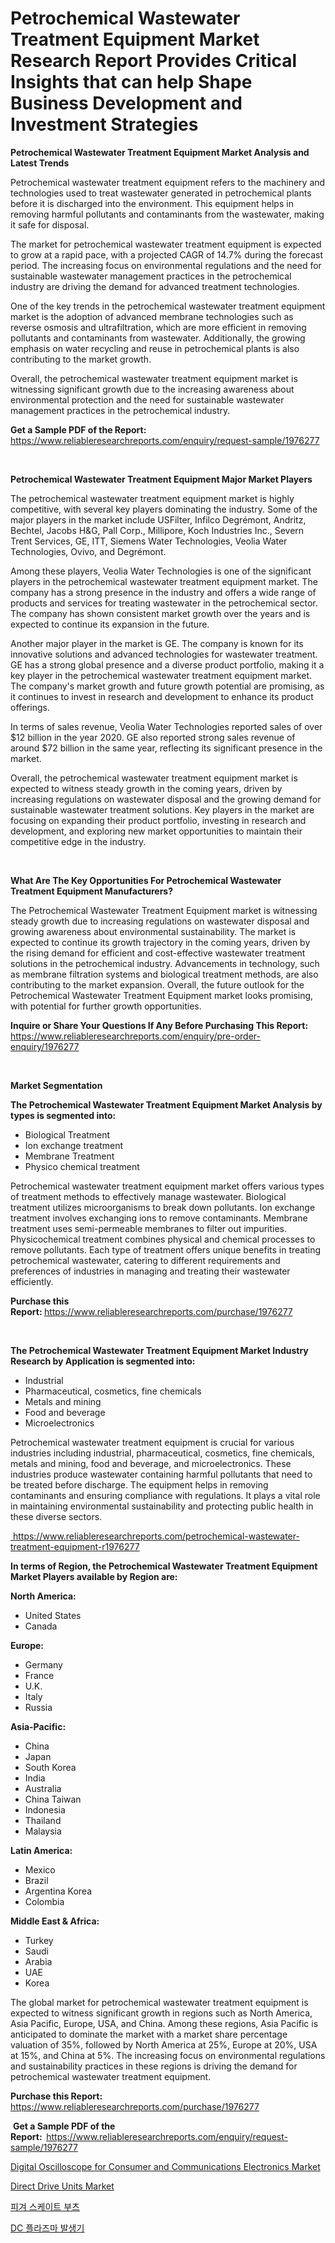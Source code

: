 <p><h1>Petrochemical Wastewater Treatment Equipment Market Research Report Provides Critical Insights that can help Shape Business Development and Investment Strategies</h1></p><p><strong>Petrochemical Wastewater Treatment Equipment Market Analysis and Latest Trends</strong></p>
<p><p>Petrochemical wastewater treatment equipment refers to the machinery and technologies used to treat wastewater generated in petrochemical plants before it is discharged into the environment. This equipment helps in removing harmful pollutants and contaminants from the wastewater, making it safe for disposal.</p><p>The market for petrochemical wastewater treatment equipment is expected to grow at a rapid pace, with a projected CAGR of 14.7% during the forecast period. The increasing focus on environmental regulations and the need for sustainable wastewater management practices in the petrochemical industry are driving the demand for advanced treatment technologies.</p><p>One of the key trends in the petrochemical wastewater treatment equipment market is the adoption of advanced membrane technologies such as reverse osmosis and ultrafiltration, which are more efficient in removing pollutants and contaminants from wastewater. Additionally, the growing emphasis on water recycling and reuse in petrochemical plants is also contributing to the market growth.</p><p>Overall, the petrochemical wastewater treatment equipment market is witnessing significant growth due to the increasing awareness about environmental protection and the need for sustainable wastewater management practices in the petrochemical industry.</p></p>
<p><strong>Get a Sample PDF of the Report:&nbsp;</strong> <a href="https://www.reliableresearchreports.com/enquiry/request-sample/1976277">https://www.reliableresearchreports.com/enquiry/request-sample/1976277</a></p>
<p>&nbsp;</p>
<p><strong>Petrochemical Wastewater Treatment Equipment Major Market Players</strong></p>
<p><p>The petrochemical wastewater treatment equipment market is highly competitive, with several key players dominating the industry. Some of the major players in the market include USFilter, Infilco Degrémont, Andritz, Bechtel, Jacobs H&G, Pall Corp., Millipore, Koch Industries Inc., Severn Trent Services, GE, ITT, Siemens Water Technologies, Veolia Water Technologies, Ovivo, and Degrémont.</p><p>Among these players, Veolia Water Technologies is one of the significant players in the petrochemical wastewater treatment equipment market. The company has a strong presence in the industry and offers a wide range of products and services for treating wastewater in the petrochemical sector. The company has shown consistent market growth over the years and is expected to continue its expansion in the future.</p><p>Another major player in the market is GE. The company is known for its innovative solutions and advanced technologies for wastewater treatment. GE has a strong global presence and a diverse product portfolio, making it a key player in the petrochemical wastewater treatment equipment market. The company's market growth and future growth potential are promising, as it continues to invest in research and development to enhance its product offerings.</p><p>In terms of sales revenue, Veolia Water Technologies reported sales of over $12 billion in the year 2020. GE also reported strong sales revenue of around $72 billion in the same year, reflecting its significant presence in the market.</p><p>Overall, the petrochemical wastewater treatment equipment market is expected to witness steady growth in the coming years, driven by increasing regulations on wastewater disposal and the growing demand for sustainable wastewater treatment solutions. Key players in the market are focusing on expanding their product portfolio, investing in research and development, and exploring new market opportunities to maintain their competitive edge in the industry.</p></p>
<p>&nbsp;</p>
<p><strong>What Are The Key Opportunities For Petrochemical Wastewater Treatment Equipment Manufacturers?</strong></p>
<p><p>The Petrochemical Wastewater Treatment Equipment market is witnessing steady growth due to increasing regulations on wastewater disposal and growing awareness about environmental sustainability. The market is expected to continue its growth trajectory in the coming years, driven by the rising demand for efficient and cost-effective wastewater treatment solutions in the petrochemical industry. Advancements in technology, such as membrane filtration systems and biological treatment methods, are also contributing to the market expansion. Overall, the future outlook for the Petrochemical Wastewater Treatment Equipment market looks promising, with potential for further growth opportunities.</p></p>
<p><strong>Inquire or Share Your Questions If Any Before Purchasing This Report:</strong> <a href="https://www.reliableresearchreports.com/enquiry/pre-order-enquiry/1976277">https://www.reliableresearchreports.com/enquiry/pre-order-enquiry/1976277</a></p>
<p>&nbsp;</p>
<p><strong>Market Segmentation</strong></p>
<p><strong>The Petrochemical Wastewater Treatment Equipment Market Analysis by types is segmented into:</strong></p>
<p><ul><li>Biological Treatment</li><li>Ion exchange treatment</li><li>Membrane Treatment</li><li>Physico chemical treatment</li></ul></p>
<p><p>Petrochemical wastewater treatment equipment market offers various types of treatment methods to effectively manage wastewater. Biological treatment utilizes microorganisms to break down pollutants. Ion exchange treatment involves exchanging ions to remove contaminants. Membrane treatment uses semi-permeable membranes to filter out impurities. Physicochemical treatment combines physical and chemical processes to remove pollutants. Each type of treatment offers unique benefits in treating petrochemical wastewater, catering to different requirements and preferences of industries in managing and treating their wastewater efficiently.</p></p>
<p><strong>Purchase this Report:&nbsp;</strong><a href="https://www.reliableresearchreports.com/purchase/1976277">https://www.reliableresearchreports.com/purchase/1976277</a></p>
<p>&nbsp;</p>
<p><strong>The Petrochemical Wastewater Treatment Equipment Market Industry Research by Application is segmented into:</strong></p>
<p><ul><li>Industrial</li><li>Pharmaceutical, cosmetics, fine chemicals</li><li>Metals and mining</li><li>Food and beverage</li><li>Microelectronics</li></ul></p>
<p><p>Petrochemical wastewater treatment equipment is crucial for various industries including industrial, pharmaceutical, cosmetics, fine chemicals, metals and mining, food and beverage, and microelectronics. These industries produce wastewater containing harmful pollutants that need to be treated before discharge. The equipment helps in removing contaminants and ensuring compliance with regulations. It plays a vital role in maintaining environmental sustainability and protecting public health in these diverse sectors.</p></p>
<p><a href="https://www.reliableresearchreports.com/petrochemical-wastewater-treatment-equipment-r1976277">&nbsp;https://www.reliableresearchreports.com/petrochemical-wastewater-treatment-equipment-r1976277</a></p>
<p><strong>In terms of Region, the Petrochemical Wastewater Treatment Equipment Market Players available by Region are:</strong></p>
<p>
    <p> <strong> North America: </strong>
        <ul>
            <li>United States</li>
            <li>Canada</li>
        </ul>
        </p> 
    <p> <strong> Europe: </strong>
        <ul>
            <li>Germany</li>
            <li>France</li>
            <li>U.K.</li>
            <li>Italy</li>
            <li>Russia</li>
        </ul>
        </p> 
    <p> <strong> Asia-Pacific: </strong>
        <ul>
            <li>China</li>
            <li>Japan</li>
            <li>South Korea</li>
            <li>India</li>
            <li>Australia</li>
            <li>China Taiwan</li>
            <li>Indonesia</li>
            <li>Thailand</li>
            <li>Malaysia</li>
        </ul>
        </p> 
    <p> <strong> Latin America: </strong>
        <ul>
            <li>Mexico</li>
            <li>Brazil</li>
            <li>Argentina Korea</li>
            <li>Colombia</li>
        </ul>
        </p> 
    <p> <strong> Middle East & Africa: </strong>
        <ul>
            <li>Turkey</li>
            <li>Saudi</li>
            <li>Arabia</li>
            <li>UAE</li>
            <li>Korea</li>
        </ul>
    </p>
    </p>
<p><p>The global market for petrochemical wastewater treatment equipment is expected to witness significant growth in regions such as North America, Asia Pacific, Europe, USA, and China. Among these regions, Asia Pacific is anticipated to dominate the market with a market share percentage valuation of 35%, followed by North America at 25%, Europe at 20%, USA at 15%, and China at 5%. The increasing focus on environmental regulations and sustainability practices in these regions is driving the demand for petrochemical wastewater treatment equipment.</p></p>
<p><strong>Purchase this Report: </strong><a href="https://www.reliableresearchreports.com/purchase/1976277">https://www.reliableresearchreports.com/purchase/1976277</a></p>
<p>&nbsp;<strong>Get a Sample PDF of the Report:&nbsp;&nbsp;</strong><a href="https://www.reliableresearchreports.com/enquiry/request-sample/1976277">https://www.reliableresearchreports.com/enquiry/request-sample/1976277</a></p>
<p><strong></strong></p>
<p><p><a href="https://github.com/gamblestampleyjenny50m5sl6/Market-Research-Report-List-2/blob/main/digital-oscilloscope-for-consumer-and-communications-electronics-market.md">Digital Oscilloscope for Consumer and Communications Electronics Market</a></p><p><a href="https://github.com/nicholepatriciadoylenwnrjr0/Market-Research-Report-List-2/blob/main/direct-drive-units-market.md">Direct Drive Units Market</a></p><p><a href="https://medium.com/@bud567768/%ED%94%BC%EA%B2%A8%EC%8A%A4%EC%BC%80%EC%9D%B4%ED%8A%B8-%EB%B6%80%EC%B8%A0-%EC%8B%9C%EC%9E%A5-%EC%8B%9C%EC%9E%A5-%EC%A0%90%EC%9C%A0%EC%9C%A8-%EC%8B%9C%EC%9E%A5-%EB%8F%99%ED%96%A5-%EB%B0%8F-%EB%AF%B8%EB%9E%98-%EC%84%B1%EC%9E%A5-%ED%83%90%EC%83%89-d393df339957">피겨 스케이트 부츠</a></p><p><a href="https://medium.com/@alanperkins1921/dc-%ED%94%8C%EB%9D%BC%EC%A6%88%EB%A7%88-%EB%B0%9C%EC%83%9D%EA%B8%B0-%EC%8B%9C%EC%9E%A5-%EC%A0%84%EB%A7%9D-%EC%82%B0%EC%97%85-%EA%B0%9C%EC%9A%94-%EB%B0%8F-%EC%98%88%EC%B8%A1-2024%EB%85%84%EB%B6%80%ED%84%B0-2031%EB%85%84-7f0c09f7cb97">DC 플라즈마 발생기</a></p></p>